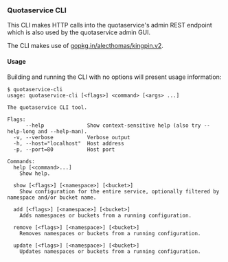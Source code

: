 ### Quotaservice CLI
This CLI makes HTTP calls into the quotaservice's admin REST endpoint which is also used by the quotaservice admin GUI.

The CLI makes use of [gopkg.in/alecthomas/kingpin.v2](https://godoc.org/gopkg.in/alecthomas/kingpin.v2).

#### Usage
Building and running the CLI with no options will present usage information:

```
$ quotaservice-cli
usage: quotaservice-cli [<flags>] <command> [<args> ...]

The quotaservice CLI tool.

Flags:
      --help              Show context-sensitive help (also try --help-long and --help-man).
  -v, --verbose           Verbose output
  -h, --host="localhost"  Host address
  -p, --port=80           Host port

Commands:
  help [<command>...]
    Show help.

  show [<flags>] [<namespace>] [<bucket>]
    Show configuration for the entire service, optionally filtered by namespace and/or bucket name.

  add [<flags>] [<namespace>] [<bucket>]
    Adds namespaces or buckets from a running configuration.

  remove [<flags>] [<namespace>] [<bucket>]
    Removes namespaces or buckets from a running configuration.

  update [<flags>] [<namespace>] [<bucket>]
    Updates namespaces or buckets from a running configuration.
```
